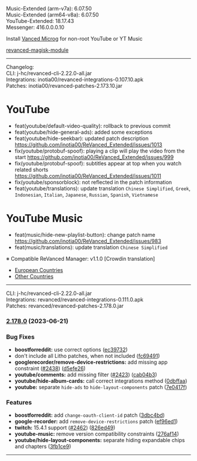 Music-Extended (arm-v7a): 6.07.50  
Music-Extended (arm64-v8a): 6.07.50  
YouTube-Extended: 18.17.43  
Messenger: 416.0.0.0.10  

Install [Vanced Microg](https://github.com/TeamVanced/VancedMicroG/releases) for non-root YouTube or YT Music  

[revanced-magisk-module](https://github.com/j-hc/revanced-magisk-module)  

---
Changelog:  
CLI: j-hc/revanced-cli-2.22.0-all.jar  
Integrations: inotia00/revanced-integrations-0.107.10.apk  
Patches: inotia00/revanced-patches-2.173.10.jar  

YouTube
==
- feat(youtube/default-video-quality): rollback to previous commit
- feat(youtube/hide-general-ads): added some exceptions
- feat(youtube/hide-seekbar): updated patch description https://github.com/inotia00/ReVanced_Extended/issues/1013
- fix(youtube/protobuf-spoof): playing a clip will play the video from the start https://github.com/inotia00/ReVanced_Extended/issues/999
- fix(youtube/protobuf-spoof): subtitles appear at top when you watch related shorts https://github.com/inotia00/ReVanced_Extended/issues/1011
- fix(youtube/sponsorblock): not reflected in the patch information
- feat(youtube/translations): update translation
`Chinese Simplified`, `Greek`, `Indonesian`, `Italian`, `Japanese`, `Russian`, `Spanish`, `Vietnamese`


YouTube Music
==
- feat(music/hide-new-playlist-button): change patch name https://github.com/inotia00/ReVanced_Extended/issues/983
- feat(music/translations): update translation
`Chinese Simplified`


※ Compatible ReVanced Manager: v1.1.0
[Crowdin translation]
- [European Countries](https://crowdin.com/project/revancedextendedeu)
- [Other Countries](https://crowdin.com/project/revancedextended)
---
CLI: j-hc/revanced-cli-2.22.0-all.jar  
Integrations: revanced/revanced-integrations-0.111.0.apk  
Patches: revanced/revanced-patches-2.178.0.jar  

### [2.178.0](https://github.com/revanced/revanced-patches/compare/v2.177.0...v2.178.0) (2023-06-21)
### Bug Fixes
* **boostforreddit:** use correct options ([ec39732](https://github.com/revanced/revanced-patches/commit/ec39732a05f7c4c3360b8ba42fe50fd60952e6ac))
* don't include all Litho patches, when not included ([fc69491](https://github.com/revanced/revanced-patches/commit/fc69491dfe4b119d46dd3da27b556e55fe0cecfb))
* **googlerecorder/remove-device-restrictions:** add missing app constraint ([#2438](https://github.com/revanced/revanced-patches/issues/2438)) ([d5efe26](https://github.com/revanced/revanced-patches/commit/d5efe26f8959cde75dd3865ec3c2df4b05210e4a))
* **youtube/comments:** add missing filter ([#2423](https://github.com/revanced/revanced-patches/issues/2423)) ([cab04b3](https://github.com/revanced/revanced-patches/commit/cab04b3a56cfc5bf00b7c6fcf6f86ab75aa5d4fd))
* **youtube/hide-album-cards:** call correct integrations method ([0dbffaa](https://github.com/revanced/revanced-patches/commit/0dbffaae7d6dcb7050a9ea6e3c771839bcfdfbe1))
* **youtube:** separate `hide-ads` to `hide-layout-components` patch ([7e0417f](https://github.com/revanced/revanced-patches/commit/7e0417f6728fa7b79a9d8cbcfd3ccba484a5567d))
### Features
* **boostforreddit:** add `change-oauth-client-id` patch ([3dbc4bd](https://github.com/revanced/revanced-patches/commit/3dbc4bd49df1656893ef69c68550a2deb6a92cb7))
* **google-recorder:** add `remove-device-restrictions` patch ([ef96ed1](https://github.com/revanced/revanced-patches/commit/ef96ed124e12091dde34124eabd8be9f2bb9280c))
* **twitch:** 15.4.1 support ([#2462](https://github.com/revanced/revanced-patches/issues/2462)) ([826ed49](https://github.com/revanced/revanced-patches/commit/826ed49c7ca5a00e383b743f88f75dbfc00adb43))
* **youtube-music:** remove version compatibility constraints ([276af14](https://github.com/revanced/revanced-patches/commit/276af1415a4d354c62fe6259b6559bca1fa84f08))
* **youtube/hide-layout-components:** separate hiding expandable chips and chapters ([3fb1ce9](https://github.com/revanced/revanced-patches/commit/3fb1ce9f9af150b784e42aaf5b419bb123c08375))

---  
